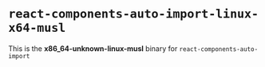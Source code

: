 # `react-components-auto-import-linux-x64-musl`

This is the **x86_64-unknown-linux-musl** binary for `react-components-auto-import`
